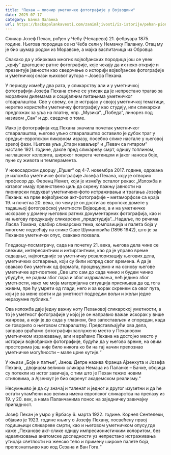 ```yaml
---
title: "Пехан – пионир уметничке фотографије у Војводини"
date: 2025-07-17
category: Бачка Паланка
url: https://backapalankavesti.com/zanimljivosti/iz-istorije/pehan-pionir-umetnicke-fotografije-u-vojvodini2/
---
```


Сликар Јозеф Пехан, рођен у Чебу (Челарево) 21. фебруара 1875. године. Његова породица се из Чеба сели у Немачку Паланку. Отац му је био шумар родом из Моравске, а мајка васпитачица из Обровца

Свакако да у збиркама многих војвођанских породица још се увек „крију“ драгоцене ратне фотографије, које чекају да их неко открије и презентује јавности као сведочење о историји војвођанске фотографије и уметничкој снази њиховог аутора – Јозефа Пехана.

У периоду између два рата, у сликарству али и у уметничкој фотографији Јозефа Пехана стиче се утисак да је непрестано трагао за моралним дилемама и социјалним питањима уметничког стваралаштва. Све у свему, он је истрајао у својој уметничкој тематици, неретко користећи уметничку фотографију као студију, или сликарски предложак за уља на платну, нпр. „Музика“, „Победа“, линорез под називом „Сан“ и др. сведоче о томе.

Иако је фотографија код Пехана значила почетак уметничког стваралаштва, његово уљно стваралаштво оставило је дубок траг у средње-европском ликовном изразу, посебно слике настале у његовој зрелој фази. Његова уља „Стари каваљер“ и „Певач са гитаром“ настале 1921. године, дакле пред сликареву смрт, одишу топлином, наглашеног колорита, широког покрета четкицом и јаког наноса боје, пуне су живота и темперамента.

У новосадском дворцу „Еђшег“ од 4-7. новембра 2017. године, одржана је изложба уметничке фотографије Јозефа Пехана, коју је отворио професор др. Ференц Немет, који је између осталог рекао: „Изложба и каталог имају првенствено циљ да скрену пажњу јавности на пионирски подухват уметничких-фото истраживања и трагања Јозефа Пехана: на прве војвођанске акт-фотографије – метаморфозе са краја 19. и почетка 20. века, по чему је он достигао европске домете у тадашњој фотографској уметности Војводине, а и на уметничке искораке у домену његових ратних документарних фотографија, као и на његову продукцију сликарских „предстудија“…Надаље, по речима Ласла Томана, одабир сликарских тема, композиција и палета боја у многоме подсећају на слике Саве Шумановића (1896 1942), што је за Пеханов уметнички опус, свакако похвала.

Гледаоцу-посматрачу, сада на почетку 21. века, његова дела чине се свежим, интересантним и интиргантним, као да је управо време садашње, најпогодније за уметничку ревалоризацију његових дела, уметничких остварења, који су били испред свог времена. А да је свакако био уметник од формата, процењујемо и на основу његове уметничке арт-поетике „Све што сам до сада чинио и будем чинио убудуће, не радим због пара и због издржавања, већ једино због уметности, иако ме моја материјална ситуација присиљава да од тога живим, пре ћу умрети од глади, него и за корак скренем са овог пута, који је за мене свети и да уметност подредим вољи и жељи једне неразумне публике.“

Ова изложба даје једну важну ноту Пехановој сликарској уметности, а то је уметност фотографије у којој је он направио важан искорак у више жанрова, а који је до сада у главном, био запостављен и споредан, када се говорило о његовом стваралштву. Представљајући ова дела, заправо враћамо фотографији заслужено место у Пехановом уметничком изражавању, али и враћамо Пехана на достојно место у историји војвођанске фотографије, будући да у његово време, на овим просторима још није било никога ко би на тај начин препознао уметничке могућности – мале црне кутије.“

У књизи „Боје и патње“, Јанош Детре назива Франца Ајзенхута и Јозефа Пехана, „двојицом великих сликара Немаца из Паланке – Бачке, обојица су потекли из истог завичаја, с тим што је Пехан тежио новим стиловима, а Ајзенхут је био окренут академском реализму.“

Несумњиво је да су значај и таленат и једног и другог изузетни и да ће остати упамћени као велика имена европског сликарства на прелазу из 19. у 20. век, а нама Паланчанима понос на заједничку завичајну припадност.

Јозеф Пехан је умро у Врбасу 6. марта 1922. године. Корнел Сентелеки, објавио је 1923. године књигу о Јозефу Пехану, посвећену првој годишњици сликареве смрти, као и његовом уметничком опусу,где каже „Пеханове акт-слике одишу импресионистичким колоритом, без идеализовања анатомске доследности уз непрестано истраживања утицаја светлости на женско тело и примену широке палете боја, препознатљиво као код Сезана и Ван Гога.“
